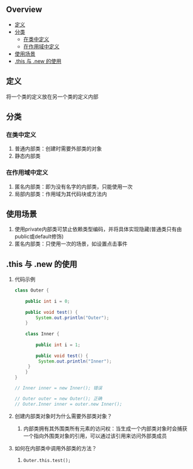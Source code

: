 ## Overview

- [定义](#定义)
- [分类](#分类)
  - [在类中定义](#在类中定义)
  - [在作用域中定义](#在作用域中定义)
- [使用场景](#使用场景)
- [.this&nbsp;与&nbsp;.new&nbsp;的使用](#.this&nbsp;与&nbsp;.new&nbsp;的使用)

## 定义

将一个类的定义放在另一个类的定义内部

## 分类

### 在类中定义

1. 普通内部类：创建时需要外部类的对象
2. 静态内部类

### 在作用域中定义

1. 匿名内部类：即为没有名字的内部类，只能使用一次
2. 局部内部类：作用域为其代码块或方法内

## 使用场景

1. 使用private内部类可禁止依赖类型编码，并将具体实现隐藏(普通类只有由public或default修饰)
2. 匿名内部类：只使用一次的场景，如设置点击事件

## .this&nbsp;与&nbsp;.new&nbsp;的使用

1. 代码示例

   ```java
   class Outer {
       
       public int i = 0;
       
       public void test() {
           System.out.println("Outer");
       }
       
       class Inner {
           
           public int i = 1;
           
           public void test() {
           	System.out.println("Inner");
       	}
       }
   }
   
   // Inner inner = new Inner(); 错误
   
   // Outer outer = new Outer(); 正确
   // Outer.Inner inner = outer.new Inner();
   ```

2. 创建内部类对象时为什么需要外部类对象？

   1. 内部类拥有其外围类所有元素的访问权：当生成一个内部类对象时会捕获一个指向外围类对象的引用，可以通过该引用来访问外部类成员

3. 如何在内部类中调用外部类的方法？

   1. `Outer.this.test();`

